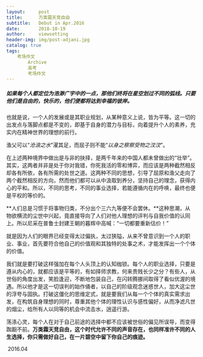 ```yaml
---
layout:     post
title:      万类霜天竞自由
subtitle:   Debut in Apr.2016
date:       2018-10-19
author:     viewsetting
header-img: img/post-adjani.jpg
catalog: true
tags:
	考场作文
        Archive
        高考
        考场作文
---
```


##### 如果每个人都定位为浩渺广宇中的一点，那他们终将在星空划过不同的弧线。只要他们是自由的，快乐的，他们便都将达到幸福的彼岸。

也就是说，一个人的发展或是其职业规划，从某种意义上说，皆为平等。这一切的出发点与落脚点都是不变的，即基于自身的潜力与目标，向着提升个人的素养，充实内在精神世界的理想的前行。

渔父可以“*沧浪之水*”濯其足，而屈子则不能“*以身之察察受物之汶汶*”。

[^“以身之察察受物之汶汶”]: 屈原曰： “吾闻之，新沐者必弹冠，新浴者必振衣； 安能以身之察察， 受物之汶汶者乎！ 宁赴湘流，葬于江鱼之腹中。 安能以皓皓之白， 而蒙世俗之尘埃乎！”   --楚辞/渔父

在上述两种境界中做出是与非的抉择，是两千年来的中国人都未曾做出的“壮举”。其实，这两者并非是处于你对我错，你死我活的零和博弈，而应该是两种截然相反却各有所依，各有所需的处世之道。这两种不同的思想，引导了屈原和渔父走向了两个截然相反的方向，然而他们都可以从中汲取到养分，坚持自己的理念，获得内心的平和。所以，不同的思考，不同的事业选择，若能遵循内在的呼唤，最终也便是平权的等价的。

**人们总是习惯于将事物归类，不分出个三六九等便不会罢休。**这种思潮，从物欲横流的尘世中兴起，竟直接导向了人们对他人理想的评判与自我价值的认同上。所以尼采在普鲁士封建王朝的暮辉中高喊：“一切都要重新估价！”

[^重新估价]: [权力意志](https://zh.wikipedia.org/wiki/%E6%9D%83%E5%8A%9B%E6%84%8F%E5%BF%97)（Der Wille zur Macht），德国哲学家尼采提出的一种哲学概念，作为他用来进行价值判断的依据。权力意志是个很复杂的观念，这是[尼采](https://zh.wikipedia.org/wiki/%E5%B0%BC%E9%87%87)在经过价值重估后提出来作为他的价值准则，权力意志是种最基本的驱力，曾被他用来解释物理上的变化、动植物的生长、繁殖、扩张等等，乃至于人类的心理、文化的现象。尼采认为这些背后都是由权力意志所推动的。

就是因为人们的眼界已经变得太过偏执，太过狭隘，从来不曾意识到一个人的职业、事业，首先要符合他自己的价值观和其独特的处事之术，才能发挥出一个个体的价值。

我们就是要打破这样强加在每个人头顶上的认知枷锁。每个人的职业选择，只要是遵从内心的，就都应该是平等的，有如择师求教，何来贵贱长少之分？有些人，从世俗的角度出发，笑脸逢迎，不断地包装自己，在闪转腾挪间取得了看似优渥的境遇。所以他才是这一切误判的始作俑者，以自己的阶级观念迷惑世人，加大这尘世的浮夸与固执。打破这僵化的思维定式，就是要我们从每一个个体的真实需求出发，在构筑自身理想的同时，尊重其他个体的理性认识与感性偏好，从而净滤凡世的烟尘，给所有人以同等的机会中流击水，逍遥行游。

荡涤心灵，每个人在对于自己前途的选择中都不应该被世俗的偏见所误导，而变得踟蹰不前。**万类霜天竞自由，这个时代允许不同的声音存在，也同样准许不同的人生选择，你只需做好自己，在一片碧空中留下你自己的痕迹。**

​    																					         2016.04
